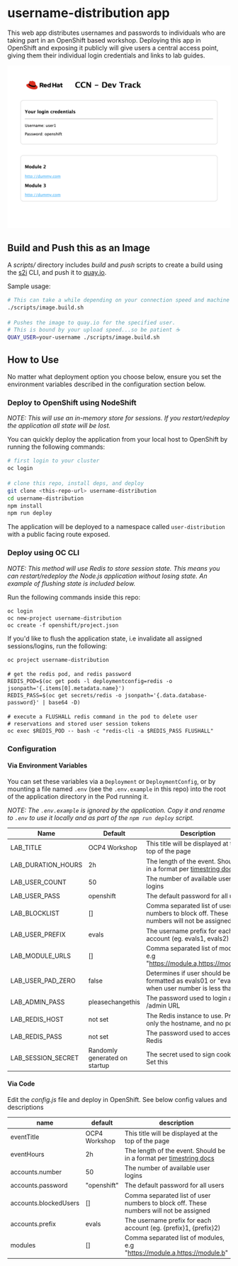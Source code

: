 # username-distribution app

This web app distributes usernames and passwords to individuals who are taking part in an OpenShift based workshop. Deploying this app in OpenShift and exposing it publicly will give users a central access point, giving them their individual login credentials and links to lab guides.

![screenshot](screen.png)

## Build and Push this as an Image

A *scripts/* directory includes *build* and *push* scripts to create a build
using the [s2i](https://github.com/openshift/source-to-image) CLI, and push it
to [quay.io](https;//quay.io).

Sample usage:

```bash
# This can take a while depending on your connection speed and machine specs
./scripts/image.build.sh

# Pushes the image to quay.io for the specified user.
# This is bound by your upload speed...so be patient ☕
QUAY_USER=your-username ./scripts/image.build.sh
```

## How to Use

No matter what deployment option you choose below, ensure you set the
environment variables described in the configuration section below.

### Deploy to OpenShift using NodeShift

*NOTE: This will use an in-memory store for sessions. If you restart/redeploy the application all state will be lost.*

You can quickly deploy the application from your local host to OpenShift by running the following commands:

```bash
# first login to your cluster
oc login

# clone this repo, install deps, and deploy
git clone <this-repo-url> username-distribution
cd username-distribution
npm install
npm run deploy
```

The application will be deployed to a namespace called `user-distribution` with a public facing route exposed.

### Deploy using OC CLI

*NOTE: This method will use Redis to store session state. This means you can restart/redeploy the Node.js application without losing state. An example of flushing state is included below.*

Run the following commands inside this repo:

```
oc login
oc new-project username-distribution
oc create -f openshift/project.json
```

If you'd like to flush the application state, i.e invalidate all assigned sessions/logins, run the following:

```
oc project username-distribution

# get the redis pod, and redis password
REDIS_POD=$(oc get pods -l deploymentconfig=redis -o jsonpath='{.items[0].metadata.name}')
REDIS_PASS=$(oc get secrets/redis -o jsonpath='{.data.database-password}' | base64 -D)

# execute a FLUSHALL redis command in the pod to delete user
# reservations and stored user session tokens
oc exec $REDIS_POD -- bash -c "redis-cli -a $REDIS_PASS FLUSHALL"
```

### Configuration

#### Via Environment Variables

You can set these variables via a `Deployment` or `DeploymentConfig`, or by mounting a file named `.env` (see the `.env.example` in this repo) into the root of the application directory in the Pod running it.

*NOTE: The `.env.example` is ignored by the application. Copy it and rename to `.env` to use it locally and as part of the `npm run deploy` script.*

| Name | Default | Description |
| ---- | ------- | ----------- |
| LAB_TITLE | OCP4 Workshop | This title will be displayed at the top of the page |
| LAB_DURATION_HOURS | 2h | The length of the event. Should be in a format per [timestring docs](https://www.npmjs.com/package/timestring) |
| LAB_USER_COUNT | 50 | The number of available user logins |
| LAB_USER_PASS | openshift | The default password for all users |
| LAB_BLOCKLIST | [] | Comma separated list of user numbers to block off. These numbers will not be assigned |
| LAB_USER_PREFIX | evals | The username prefix for each account (eg. evals1, evals2) |
| LAB_MODULE_URLS | [] | Comma separated list of modules, e.g "https://module.a,https://module.b" |
| LAB_USER_PAD_ZERO | false | Determines if user should be formatted as evals01 or "evals1" when user number is less than 10 |
| LAB_ADMIN_PASS | pleasechangethis | The password used to login at the /admin URL |
| LAB_REDIS_HOST | not set | The Redis instance to use. Provide only the hostname, and no port |
| LAB_REDIS_PASS | not set | The password used to access Redis |
| LAB_SESSION_SECRET | Randomly generated on startup | The secret used to sign cookies. Set this |

#### Via Code

Edit the *config.js* file and deploy in OpenShift. See below config values and descriptions

| name | default | description |
| ---- | ------- | ----------- |
| eventTitle | OCP4 Workshop | This title will be displayed at the top of the page |
| eventHours | 2h | The length of the event. Should be in a format per [timestring docs](https://www.npmjs.com/package/timestring) |
| accounts.number | 50 | The number of available user logins |
| accounts.password | "openshift" | The default password for all users |
| accounts.blockedUsers | [] | Comma separated list of user numbers to block off. These numbers will not be assigned |
| accounts.prefix | evals | The username prefix for each account (eg. {prefix}1, {prefix}2) |
| modules | [] | Comma separated list of modules, e.g "https://module.a,https://module.b" |
